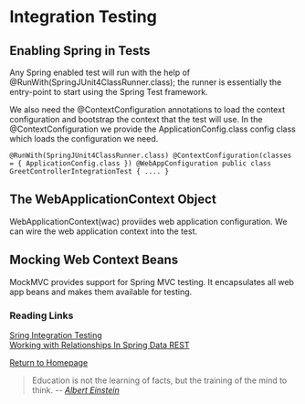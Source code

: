 # Integration Testing

## Enabling Spring in Tests

Any Spring enabled test will run with the help of @RunWith(SpringJUnit4ClassRunner.class); the runner is essentially the entry-point to start using the Spring Test framework.

We also need the @ContextConfiguration annotations to load the context configuration and bootstrap the context that the test will use.
In the @ContextConfiguration we provide the ApplicationConfig.class config class which loads the configuration we need.
 
 `@RunWith(SpringJUnit4ClassRunner.class)
 @ContextConfiguration(classes = { ApplicationConfig.class })
 @WebAppConfiguration
 public class GreetControllerIntegrationTest {
     ....
 }`
## The WebApplicationContext Object
WebApplicationContext(wac) proviides web application configuration.
We can wire the web application context into the test.

## Mocking Web Context Beans
MockMVC provides support for Spring MVC testing. It encapsulates all web app beans and makes them available for testing.
  



### Reading Links
[Sring Integration Testing](https://www.baeldung.com/integration-testing-in-spring) <br>
[Working with Relationships In Spring Data REST](https://www.baeldung.com/spring-data-rest-relationships) <br>


[Return to Homepage](https://claudiobailon.github.io/reading-notes/401.html)


 
>Education is not the learning of facts,
>but the training of the mind to think.
> -- <cite>[Albert Einstein][1]</cite>

[1]:https://www.goodreads.com/quotes/6137386-education-is-not-the-learning-of-facts-but-the-training 
